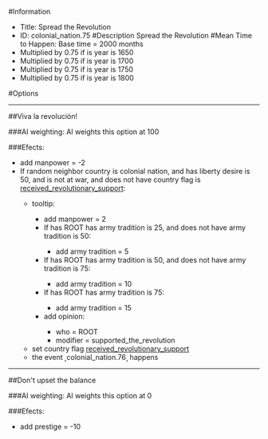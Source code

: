 #Information
 - Title: Spread the Revolution
 - ID: colonial_nation.75
#Description
Spread the Revolution
#Mean Time to Happen:
Base time = 2000 months
 - Multiplied by 0.75 if is year is 1650
 - Multiplied by 0.75 if is year is 1700
 - Multiplied by 0.75 if is year is 1750
 - Multiplied by 0.75 if is year is 1800

#Options

___
##Viva la revolución!

###AI weighting:
AI weights this option at 100


###Efects:<ul><li>add manpower = -2</li><li>If random neighbor country is colonial nation, and  has liberty desire is 50, and  is not at war, and does not have country flag is [received_revolutionary_support](../flags/received_revolutionary_support.md):</li><ul><li>tooltip:</li><ul><li>add manpower = 2</li><li>If has ROOT has army tradition is 25, and does not have army tradition is 50:</li><ul><li>add army tradition = 5</li></ul><li>If has ROOT has army tradition is 50, and does not have army tradition is 75:</li><ul><li>add army tradition = 10</li></ul><li>If has ROOT has army tradition is 75:</li><ul><li>add army tradition = 15</li></ul><li>add opinion:</li><ul><li>who = ROOT</li><li>modifier = supported_the_revolution</li></ul></ul><li>set country flag [received_revolutionary_support](../flags/received_revolutionary_support.md)</li><li>the event ˻colonial_nation.76˼ happens</li></ul></ul>

___
##Don't upset the balance

###AI weighting:
AI weights this option at 0


###Efects:<ul><li>add prestige = -10</li></ul>
